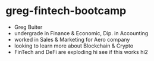 # greg-fintech-bootcamp
- Greg Buiter
- undergrade in Finance & Economic, Dip. in Accounting
- worked in Sales & Marketing for Aero company
- looking to learn more about Blockchain & Crypto
- FinTech and DeFi are exploding
hi see if this works
hi2